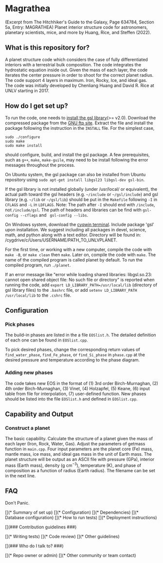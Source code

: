# Magrathea #

(Excerpt from The Hitchhiker's Guide to the Galaxy, Page 634784, Section 5a, Entry: MAGRATHEA)
Planet interior structure code for astronomers, planetary scientists, mice, and more by Huang, Rice, and Steffen (2022).

## What is this repository for? ##

A planet structure code which considers the case of fully differentiated interiors with a terrestrial bulk composition.
The code integrates the hydrostatic equation inside out.
Given the mass of each layer, the code iterates the center pressure in order to shoot for the correct planet radius.
The code support 4 layers in maximum.  Iron, Rocky, Ice, and ideal gas.  
The code was initially developed by Chenliang Huang and David R. Rice at UNLV starting in 2017.


## How do I get set up? ##

To run the code, one needs to [install the gsl library](https://www.gnu.org/software/gsl/)(>= v2.0).  Download the compressed package from the [GNU ftp site](ftp://ftp.gnu.org/gnu/gsl/).  Extract the file and install the package following the instruction in the `INSTALL` file.  For the simplest case, 
 
    sudo ./configure
    sudo make
    sudo make install

should configure, build, and install the gsl package.  A few prerequisites, such as `g++`, `make`, `make-guile`, may need to be install following the error messages throughout the process. 

On Ubuntu system, the gsl package can also be installed from Ubuntu repository using 
`sudo apt-get install libgsl23 libgsl-dev gsl-bin`.

If the gsl library is not installed globally (under /usr/local/ or equivalent), the actual path toward the gsl headers (e.g. `~/include` or `~/gsl/include`) and gsl library (e.g. `~/lib` or `~/gsl/lib`) should be put in the `Makefile` following `-I` in `CFLAGS` and `-L` in `LDFLAGS`.  Note: The path after `-I` should end with `/include`, not `/include/gsl`.  The path of headers and libraries can be find with `gsl-config --cflags` and ` gsl-config --libs`.

On Windows system, download the [cyqwin terminal](https://www.cygwin.com/). Include package 'gsl' upon installation. We suggest including all packages in devel, science, math, and python along with a text editor. Directory will be found in: /cygdrive/c/Users/USERNAME/PATH_TO_UNLVPLANET.

For the first time, or working with a new computer, compile the code with `make -B`, or `make clean` then `make`.
Later on, compile the code with `make`.
The name of the compiled program is called planet by default.  To run the compiled program, run
`./planet`.

If an error message like "error while loading shared libraries: libgsl.so.23: cannot open shared object file: No such file or directory" is reported when running the code, add `export LD_LIBRARY_PATH=/usr/local/lib` (directory of gsl library files) to the `.bashrc` file, or add `setenv LD_LIBRARY_PATH /usr/local/lib` to the `.cshrc` file.

## Configuration ##

### Pick phases ###

The build-in phases are listed in the a file `EOSlist.h`.  The detailed definition of each one can be found in `EOSlist.cpp`.

To pick desired phases, change the corresponding return values of `find_water_phase`, `find_Fe_phase`, or `find_Si_phase` in `phase.cpp` at the desired pressure and temperature according to the phase diagram.

### Adding new phases ###

The code takes new EOS in the format of (1) 3rd order Birch-Murnaghan, (2) 4th order Birch-Murnaghan, (3) Vinet, (4) Holzapfel, (5) Keane, (6) input table from file for interpolation, (7) user-defined function.
New phases should be listed into the file `EOSlist.h` and defined in `EOSlist.cpp`.


## Capability and Output ##

### Construct a planet ###
The basic capability. Calculate the structure of a planet given the mass of each layer (Iron, Rock, Water, Gas).
Adjust the parameters of getmass function in `main.cpp`.  Four input parameters are the planet core (Fe) mass, mantle mass, ice mass, and ideal gas mass in the unit of Earth mass.
The planet structure will be output as an ASCII file with pressure (GPa), interior mass (Earth mass), density (g cm$^{-3}$), temperature (K), and phase of composition as a function of radius (Earth radius).
The filename can be set in the next line.


## FAQ ##
Don't Panic.


[](* Summary of set up)
[](* Configuration)
[](* Dependencies)
[](* Database configuration)
[](* How to run tests)
[](* Deployment instructions)

[](### Contribution guidelines ###)

[](* Writing tests)
[](* Code review)
[](* Other guidelines)

[](### Who do I talk to? ###)

[](* Repo owner or admin)
[](* Other community or team contact)
